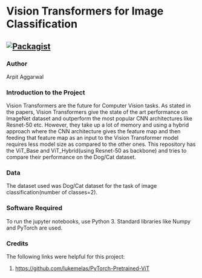 # Vision Transformers for Image Classification

[![Packagist](https://img.shields.io/packagist/l/doctrine/orm.svg)](LICENSE.md)
---


### Author
Arpit Aggarwal


### Introduction to the Project 
Vision Transformers are the future for Computer Vision tasks. As stated in the papers, Vision Transformers give the state of the art performance on ImageNet dataset and outperform the most popular CNN architectures like Resnet-50 etc. However, they take up a lot of memory and using a hybrid approach where the CNN architecture gives the feature map and then feeding that feature map as an input to the Vision Transformer model requires less model size as compared to the other ones. This repository has the ViT_Base and ViT_Hybrid(using Resnet-50 as backbone) and tries to compare their performance on the Dog/Cat dataset.


### Data
The dataset used was Dog/Cat dataset for the task of image classification(number of classes=2).


### Software Required
To run the jupyter notebooks, use Python 3. Standard libraries like Numpy and PyTorch are used.


### Credits
The following links were helpful for this project:
1. https://github.com/lukemelas/PyTorch-Pretrained-ViT